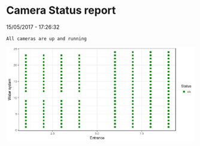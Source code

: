 Camera Status report
================
15/05/2017 - 17:26:32

    All cameras are up and running

![](camreport_files/figure-markdown_github/unnamed-chunk-2-1.png)
